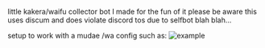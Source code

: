 little kakera/waifu collector bot I made for the fun of it
please be aware this uses discum and does violate discord tos due to selfbot blah blah...

setup to work with a mudae /wa config such as:
![example](https://take-me-to.space/CZsvll3.png)

